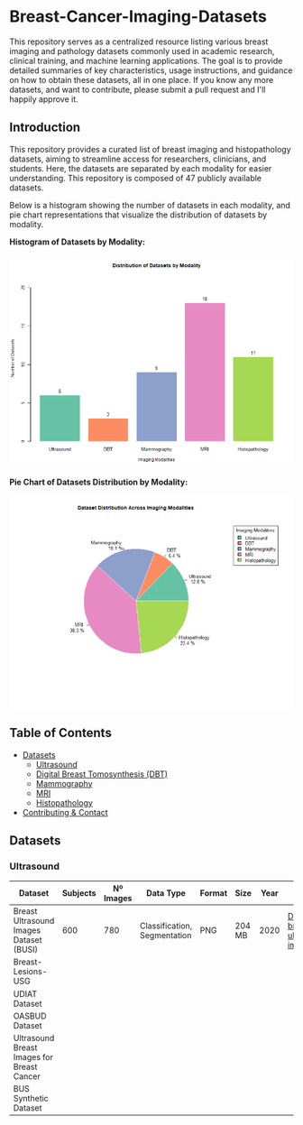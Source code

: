 # Breast-Cancer-Imaging-Datasets
This repository serves as a centralized resource listing various breast imaging and pathology datasets commonly used in academic research, clinical training, and machine learning applications. The goal is to provide detailed summaries of key characteristics, usage instructions, and guidance on how to obtain these datasets, all in one place.
If you know any more datasets, and want to contribute, please submit a pull request and I'll happily approve it.

## Introduction

This repository provides a curated list of breast imaging and histopathology datasets, aiming to streamline access for researchers, clinicians, and students. Here, the datasets are separated by each modality for easier understanding. This repository is composed of 47 publicly available datasets.

Below is a histogram showing the number of datasets in each modality, and pie chart representations that visualize the distribution of datasets by modality.

**Histogram of Datasets by Modality:**

![Histogram of Datasets by Modality](images/histogram.png "Histogram")

**Pie Chart of Datasets Distribution by Modality:**

![Pie Chart of Datasets Distribution](images/piechart.png "Pie Chart")

## Table of Contents
- [Datasets](#datasets)
  - [Ultrasound](#ultrasound)
  - [Digital Breast Tomosynthesis (DBT)](#digital-breast-tomosynthesis-dbt)
  - [Mammography](#mammography)
  - [MRI](#mri)
  - [Histopathology](#histopathology)
- [Contributing & Contact](#contributing--contact)

## Datasets

### Ultrasound

| Dataset                                 | Subjects | Nº Images | Data Type | Format | Size   | Year | Cite | Download |
|------------------------------------------|----------|-----------|-----------|--------|--------|------|------|----------|
| Breast Ultrasound Images Dataset (BUSI)  | 600      | 780       | Classification, Segmentation         |  PNG      |  204 MB      |   2020   | [Dataset of breast ultrasound images](https://www.sciencedirect.com/science/article/pii/S2352340919312181 "Link to paper")  |   https://www.kaggle.com/datasets/aryashah2k/breast-ultrasound-images-dataset       |
| Breast-Lesions-USG                       |          |           |           |        |        |      |      |          |
| UDIAT Dataset                            |          |           |           |        |        |      |      |          |
| OASBUD Dataset                           |          |           |           |        |        |      |      |          |
| Ultrasound Breast Images for Breast Cancer |        |           |           |        |        |      |      |          |
| BUS Synthetic Dataset                    |          |           |           |        |        |      |      |          |


